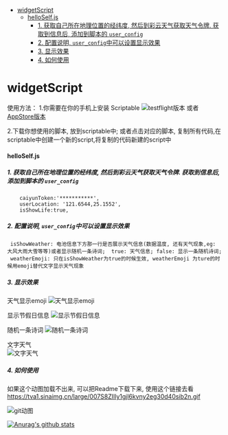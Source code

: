 - [ widgetScript](#head1)
	- [ helloSelf.js](#head2)
		- [1. 获取自己所在地理位置的经纬度, 然后到彩云天气获取天气令牌. 获取到信息后, 添加到脚本的 `user_config` ](#head3)
		- [2. 配置说明, `user_config`中可以设置显示效果](#head4)
		- [3. 显示效果](#head5)
		- [4. 如何使用](#head6)

# <span id="head1"> widgetScript</span>

使用方法：
1.你需要在你的手机上安装 Scriptable ![testflight版本](https://testflight.apple.com/join/uN1vTqxk) 或者 [AppStore版本](https://apps.apple.com/cn/app/scriptable/id1405459188)

2.下载你想使用的脚本, 放到scriptable中; 或者点击对应的脚本, 复制所有代码,在scriptable中创建一个新的script,将复制的代码新建的script中


#### <span id="head2"> helloSelf.js</span>

##### <span id="head3">1. 获取自己所在地理位置的经纬度, 然后到彩云天气获取天气令牌. 获取到信息后, 添加到脚本的 `user_config` </span>
```
	caiyunToken:'***********',
	userLocation: '121.6544,25.1552',
	isShowLife:true,
```
##### <span id="head4">2. 配置说明, `user_config`中可以设置显示效果</span>

```
 isShowWeather: 电池信息下方那一行是否展示天气信息(数据温度, 还有天气现象,eg: 大风大雨大雪等等)或者显示随机一条诗词;  true: 天气信息; false: 显示一条随机诗词;
 weatherEmoji: 只在isShowWeather为true的时候生效, weatherEmoji 为ture的时候用emoji替代文字显示天气现象

```

##### <span id="head5">3. 显示效果</span>

天气显示emoji ![天气显示emoji](https://tva1.sinaimg.cn/large/007S8ZIlly1gjl6238pshj30je0cyjtz.jpg)

显示节假日信息 ![显示节假日信息](https://tva1.sinaimg.cn/large/007S8ZIlly1gjl63i60vsj30j80awq52.jpg)


随机一条诗词  ![随机一条诗词](https://tva1.sinaimg.cn/large/007S8ZIlly1gjl640x4cmj30j40aeq4z.jpg)

文字天气  
![文字天气](https://tva1.sinaimg.cn/large/007S8ZIlly1gjl651dzy4j30j609y40f.jpg)




##### <span id="head6">4. 如何使用</span>
如果这个动图加载不出来, 可以把Readme下载下来, 使用这个链接去看 https://tva1.sinaimg.cn/large/007S8ZIlly1gjl6kvny2eg30d40sib2n.gif

![git动图](https://tva1.sinaimg.cn/large/007S8ZIlly1gjl6kvny2eg30d40sib2n.gif)



[![Anurag's github stats](https://github-readme-stats.vercel.app/api?username=SuQiankun)](https://github.com/anuraghazra/github-readme-stats)
